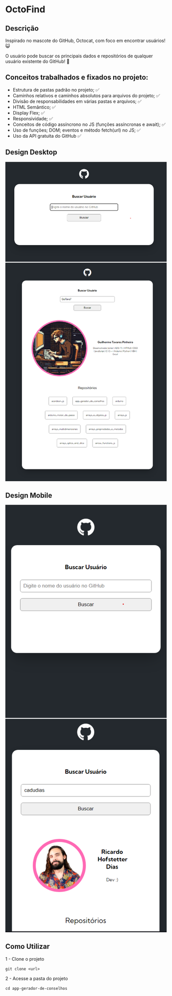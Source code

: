 # OctoFind

## Descrição

Inspirado no mascote do GitHub, Octocat, com foco em encontrar usuários! 😺

O usuário pode buscar os principais dados e repositórios de qualquer usuário existente do GitHub! 🔎

## Conceitos trabalhados e fixados no projeto:

* Estrutura de pastas padrão no projeto; ✅
* Caminhos relativos e caminhos absolutos para arquivos do projeto; ✅
* Divisão de responsabilidades em várias pastas e arquivos; ✅
* HTML Semântico; ✅
* Display Flex; ✅
* Responsividade; ✅
* Conceitos de código assíncrono no JS (funções assíncronas e await); ✅
* Uso de funções; DOM; eventos e método fetch(url) no JS; ✅
* Uso da API gratuita do GitHub ✅

## Design Desktop

<div align="center">
    <img src="./src/images/desktop_begin.png" alt="design do projeto no desktop">
    <img src="./src/images/desktop_search.png" alt="design do projeto no desktop">
</div>

## Design Mobile

<div align="center">
    <img src="./src/images/mobile_begin.png" alt="design do projeto no mobile">
    <img src="./src/images/mobile_search.png" alt="design do projeto no mobile">
</div>

## Como Utilizar

1 - Clone o projeto

```
git clone <url>

```

2 - Acesse a pasta do projeto

```
cd app-gerador-de-conselhos

```
